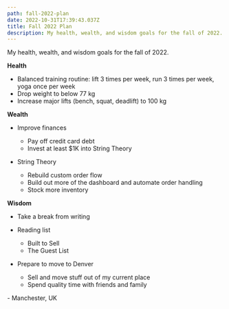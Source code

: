 ```yaml
---
path: fall-2022-plan
date: 2022-10-31T17:39:43.037Z
title: Fall 2022 Plan
description: My health, wealth, and wisdom goals for the fall of 2022.
---
```

My health, wealth, and wisdom goals for the fall of 2022.

**Health**

* Balanced training routine: lift 3 times per week, run 3 times per week, yoga once per week
* Drop weight to below 77 kg
* I﻿ncrease major lifts (bench, squat, deadlift) to 100 kg

**Wealth**

* I﻿mprove finances

  * P﻿ay off credit card debt
  * I﻿nvest at least $1K into String Theory
* String Theory

  * Rebuild custom order flow
  * Build out more of the dashboard and automate order handling
  * Stock more inventory

**Wisdom**

* T﻿ake a break from writing
* Reading list

  * B﻿uilt to Sell
  * T﻿he Guest List
* P﻿repare to move to Denver

  * S﻿ell and move stuff out of my current place
  * S﻿pend quality time with friends and family

\- Manchester, UK